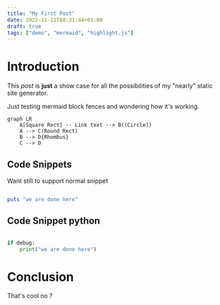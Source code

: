 ```yaml
---
title: "My First Post"
date: 2022-11-11T08:31:44+01:00
draft: true
tags: ["demo", "mermaid", "highlight.js"]
---
```


# Introduction

This _post_ is **just** a show case for all the possibilities of my "nearly" static site generator.

Just testing mermaid block fences and wondering how it's working.

```mermaid
graph LR
    A[Square Rect] -- Link text --> B((Circle))
    A --> C(Round Rect)
    B --> D{Rhombus}
    C --> D
```

## Code Snippets

Want still to support normal snippet

```ruby

puts "we are done here"

```

## Code Snippet python

```python

if debug:
    print("we are done here")

```

# Conclusion

That's cool no ?
